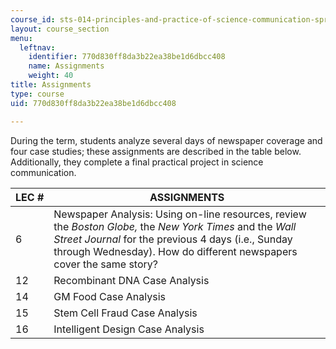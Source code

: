 ```yaml
---
course_id: sts-014-principles-and-practice-of-science-communication-spring-2006
layout: course_section
menu:
  leftnav:
    identifier: 770d830ff8da3b22ea38be1d6dbcc408
    name: Assignments
    weight: 40
title: Assignments
type: course
uid: 770d830ff8da3b22ea38be1d6dbcc408

---
```


During the term, students analyze several days of newspaper coverage and four case studies; these assignments are described in the table below. Additionally, they complete a final practical project in science communication.

| LEC # | ASSIGNMENTS |
| --- | --- |
| 6 | Newspaper Analysis: Using on-line resources, review the _Boston Globe,_ the _New York Times_ and the _Wall Street Journal_ for the previous 4 days (i.e., Sunday through Wednesday). How do different newspapers cover the same story? |
| 12 | Recombinant DNA Case Analysis |
| 14 | GM Food Case Analysis |
| 15 | Stem Cell Fraud Case Analysis |
| 16 | Intelligent Design Case Analysis